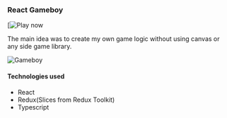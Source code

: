 ### React Gameboy

[![Play now](https://react-gameboy.netlify.app/)

The main idea was to create my own game logic without using canvas or any side game library.

![Gameboy](https://i.imgur.com/hc96tls.gif)

#### Technologies used
- React
- Redux(Slices from Redux Toolkit)
- Typescript
